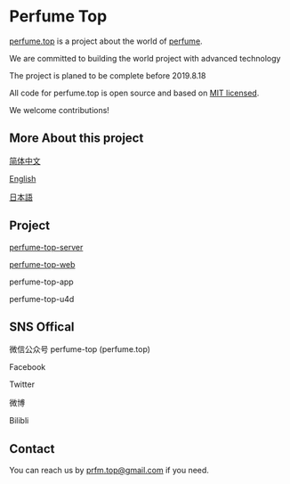 # Perfume Top

  [perfume.top](http://perfume.top) is a project about the world of [perfume](http://www.perfume-web.jp/).

  We are committed to building the world project with advanced technology

  The project is planed to be complete before 2019.8.18

  All code for perfume.top is open source and based on [MIT licensed](LICENSE).
  
  We welcome contributions!

## More About this project

[简体中文](i28n/zh-Hans.md)

[English](i28n/en_US.md)

[日本語](i28n/ja_JP.md)

## Project

[perfume-top-server](https://github.com/perfume-top/perfume-top-server)

[perfume-top-web](https://github.com/perfume-top/perfume-top-server)

perfume-top-app

perfume-top-u4d


## SNS Offical

微信公众号 perfume-top (perfume.top)

Facebook

Twitter

微博

Bilibli

## Contact

You can reach us by [prfm.top@gmail.com](prfm.top@gmail.com) if you need.